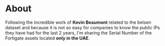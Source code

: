 About
============

Following the incredible work of **Kevin Beaumont** related to the belsen dataset and because it is not so easy for companies to know the public IPs they have had for the last 2 years, I'm sharing the Serial Number of the Fortigate assets located **only in the UAE**.

